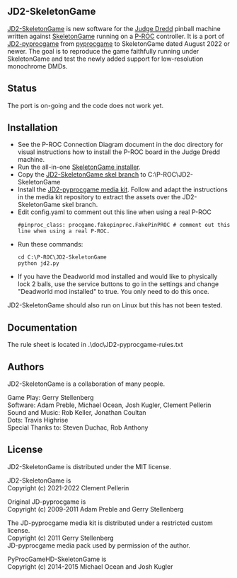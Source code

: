 ## JD2-SkeletonGame

[JD2-SkeletonGame](https://github.com/clempo2/JD2-SkeletonGame) is new software for the [Judge Dredd](https://www.ipdb.org/machine.cgi?id=1322) pinball machine written against [SkeletonGame](http://skeletongame.com/) running on a [P-ROC](https://www.multimorphic.com/store/circuit-boards/p-roc/) controller. It is a port of [JD2-pyprocgame](https://github.com/clempo2/JD2-pyprocgame) from [pyprocgame](http://pyprocgame.pindev.org/) to SkeletonGame dated August 2022 or newer. The goal is to reproduce the game faithfully running under SkeletonGame and test the newly added support for low-resolution monochrome DMDs.

## Status

The port is on-going and the code does not work yet.

## Installation

- See the P-ROC Connection Diagram document in the doc directory for visual instructions how to install the P-ROC board in the Judge Dredd machine.  
- Run the all-in-one [SkeletonGame installer](http://skeletongame.com/step-1-installation-and-testing-the-install-windows/).
- Copy the [JD2-SkeletonGame skel branch](https://github.com/clempo2/JD2-SkeletonGame/tree/skel) to C:\P-ROC\JD2-SkeletonGame  
- Install the [JD2-pyprocgame media kit](https://github.com/clempo2/JD2-pyprocgame-media). Follow and adapt the instructions in the media kit repository to extract the assets over the JD2-SkeletonGame skel branch.  
- Edit config.yaml to comment out this line when using a real P-ROC
    ```
    #pinproc_class: procgame.fakepinproc.FakePinPROC # comment out this line when using a real P-ROC.
    ```
- Run these commands:
    ```
    cd C:\P-ROC\JD2-SkeletonGame  
    python jd2.py
    ```
- If you have the Deadworld mod installed and would like to physically lock 2 balls, use the service buttons to go in the settings and change "Deadworld mod installed" to true. You only need to do this once.

JD2-SkeletonGame should also run on Linux but this has not been tested.

## Documentation

The rule sheet is located in .\doc\JD2-pyprocgame-rules.txt

## Authors

JD2-SkeletonGame is a collaboration of many people.

Game Play: Gerry Stellenberg  
Software: Adam Preble, Michael Ocean, Josh Kugler, Clement Pellerin  
Sound and Music: Rob Keller, Jonathan Coultan  
Dots: Travis Highrise  
Special Thanks to: Steven Duchac, Rob Anthony

## License

JD2-SkeletonGame is distributed under the MIT license.

JD2-SkeletonGame is  
Copyright (c) 2021-2022 Clement Pellerin

Original JD-pyprocgame is  
Copyright (c) 2009-2011 Adam Preble and Gerry Stellenberg

The JD-pyprocgame media kit is distributed under a restricted custom license.  
Copyright (c) 2011 Gerry Stellenberg  
JD-pyprocgame media pack used by permission of the author.

PyProcGameHD-SkeletonGame is  
Copyright (c) 2014-2015 Michael Ocean and Josh Kugler
